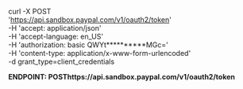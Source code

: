 curl -X POST \
  'https://api.sandbox.paypal.com/v1/oauth2/token' \
  -H 'accept: application/json' \
  -H 'accept-language: en_US' \
  -H 'authorization: basic QWYt**********MGc=' \
  -H 'content-type: application/x-www-form-urlencoded' \
  -d grant_type=client_credentials

**ENDPOINT: POSThttps://api.sandbox.paypal.com/v1/oauth2/token**